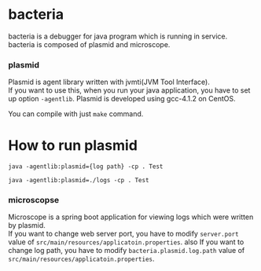 # bacteria
bacteria is a debugger for java program which is running in service.  
bacteria is composed of plasmid and microscope.  
  
### plasmid  
Plasmid is agent library written with jvmti(JVM Tool Interface).  
If you want to use this, when you run your java application, you have to set up option `-agentlib`.
Plasmid is developed using gcc-4.1.2 on CentOS.  
  
You can compile with just `make` command.
  
# How to run plasmid

```
java -agentlib:plasmid={log path} -cp . Test  
  
java -agentlib:plasmid=./logs -cp . Test  
```
  
### microscopse  
Microscope is a spring boot application for viewing logs which were written by plasmid.  
If you want to change web server port, you have to modify `server.port` value of `src/main/resources/applicatoin.properties`.
also If you want to change log path, you have to modify `bacteria.plasmid.log.path` value of `src/main/resources/applicatoin.properties`.
  
  

  
